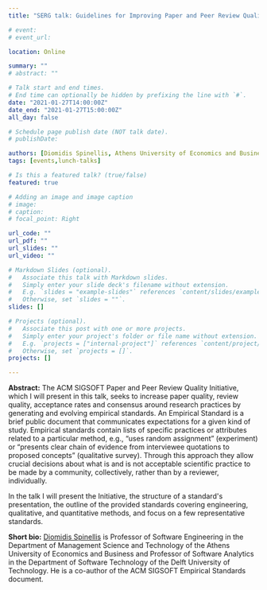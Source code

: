 ```yaml
---
title: "SERG talk: Guidelines for Improving Paper and Peer Review Quality"

# event: 
# event_url: 

location: Online

summary: ""
# abstract: ""

# Talk start and end times.
# End time can optionally be hidden by prefixing the line with `#`.
date: "2021-01-27T14:00:00Z"
date_end: "2021-01-27T15:00:00Z"
all_day: false

# Schedule page publish date (NOT talk date).
# publishDate:

authors: [Diomidis Spinellis, Athens University of Economics and Business and Delft University of Techology]
tags: [events,lunch-talks]

# Is this a featured talk? (true/false)
featured: true

# Adding an image and image caption
# image:
# caption: 
# focal_point: Right

url_code: ""
url_pdf: ""
url_slides: ""
url_video: ""

# Markdown Slides (optional).
#   Associate this talk with Markdown slides.
#   Simply enter your slide deck's filename without extension.
#   E.g. `slides = "example-slides"` references `content/slides/example-slides.md`.
#   Otherwise, set `slides = ""`.
slides: []

# Projects (optional).
#   Associate this post with one or more projects.
#   Simply enter your project's folder or file name without extension.
#   E.g. `projects = ["internal-project"]` references `content/project/deep-learning/index.md`.
#   Otherwise, set `projects = []`.
projects: []

---
```



**Abstract:** 
The ACM SIGSOFT Paper and Peer Review Quality Initiative, which I will present in this talk, seeks to increase paper quality, review quality, acceptance rates and consensus around research practices by generating and evolving empirical standards.  An Empirical Standard is a brief public document that communicates expectations for a given kind of study.  Empirical standards contain lists of specific practices or attributes related to a particular method, e.g., “uses random assignment” (experiment) or “presents clear chain of evidence from interviewee quotations to proposed concepts” (qualitative survey). Through this approach they allow crucial decisions about what is and is not acceptable scientific practice to be made by a community, collectively, rather than by a reviewer, individually.

In the talk I will present the Initiative, the structure of a standard's presentation, the outline of the provided standards covering engineering, qualitative, and quantitative methods, and focus on a few representative standards.

**Short bio:** [Diomidis Spinellis](https://www2.dmst.aueb.gr/dds/) is Professor of Software Engineering in the Department of Management Science and Technology of the Athens University of Economics and Business and Professor of Software Analytics in the Department of Software Technology of the Delft University of Technology. He is a co-author of the ACM SIGSOFT Empirical Standards document.







